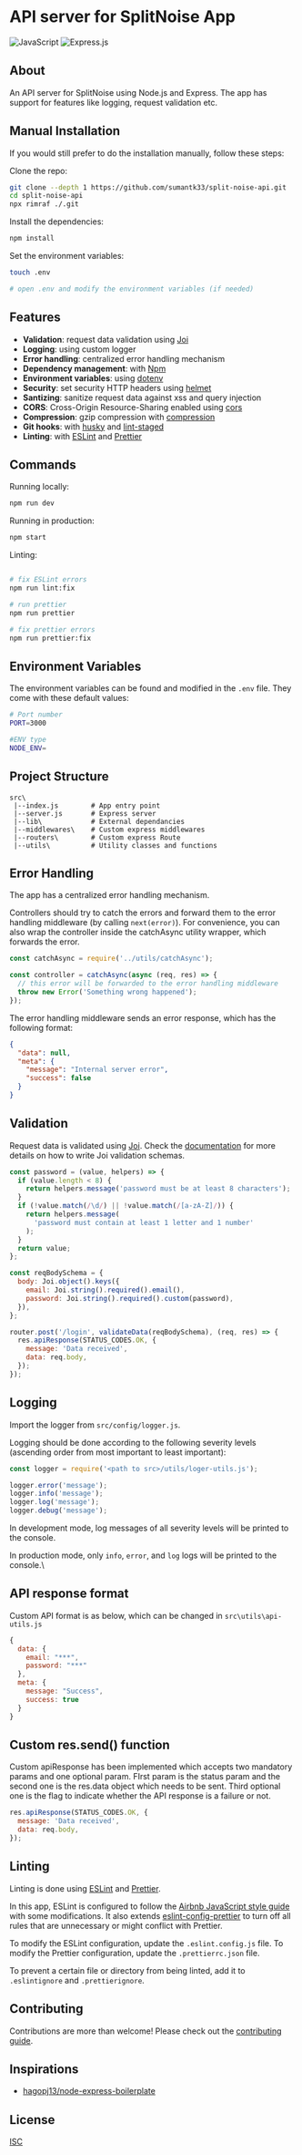 # API server for SplitNoise App

![JavaScript](https://img.shields.io/badge/javascript-%23323330.svg?style=for-the-badge&logo=javascript&logoColor=%23F7DF1E)
![Express.js](https://img.shields.io/badge/express.js-%23404d59.svg?style=for-the-badge&logo=express&logoColor=%2361DAFB)

## About

An API server for SplitNoise using Node.js and Express. The app has support for features like logging, request validation etc.

## Manual Installation

If you would still prefer to do the installation manually, follow these steps:

Clone the repo:

```bash
git clone --depth 1 https://github.com/sumantk33/split-noise-api.git
cd split-noise-api
npx rimraf ./.git
```

Install the dependencies:

```bash
npm install
```

Set the environment variables:

```bash
touch .env

# open .env and modify the environment variables (if needed)
```

## Features

- **Validation**: request data validation using [Joi](https://github.com/hapijs/joi)
- **Logging**: using custom logger
- **Error handling**: centralized error handling mechanism
- **Dependency management**: with [Npm](https://www.npmjs.com/)
- **Environment variables**: using [dotenv](https://github.com/motdotla/dotenv)
- **Security**: set security HTTP headers using [helmet](https://helmetjs.github.io)
- **Santizing**: sanitize request data against xss and query injection
- **CORS**: Cross-Origin Resource-Sharing enabled using [cors](https://github.com/expressjs/cors)
- **Compression**: gzip compression with [compression](https://github.com/expressjs/compression)
- **Git hooks**: with [husky](https://github.com/typicode/husky) and [lint-staged](https://github.com/okonet/lint-staged)
- **Linting**: with [ESLint](https://eslint.org) and [Prettier](https://prettier.io)

## Commands

Running locally:

```bash
npm run dev
```

Running in production:

```bash
npm start
```

Linting:

```bash

# fix ESLint errors
npm run lint:fix

# run prettier
npm run prettier

# fix prettier errors
npm run prettier:fix
```

## Environment Variables

The environment variables can be found and modified in the `.env` file. They come with these default values:

```bash
# Port number
PORT=3000

#ENV type
NODE_ENV=
```

## Project Structure

```
src\
 |--index.js        # App entry point
 |--server.js       # Express server
 |--lib\            # External dependancies
 |--middlewares\    # Custom express middlewares
 |--routers\        # Custom express Route
 |--utils\          # Utility classes and functions
```

## Error Handling

The app has a centralized error handling mechanism.

Controllers should try to catch the errors and forward them to the error handling middleware (by calling `next(error)`). For convenience, you can also wrap the controller inside the catchAsync utility wrapper, which forwards the error.

```javascript
const catchAsync = require('../utils/catchAsync');

const controller = catchAsync(async (req, res) => {
  // this error will be forwarded to the error handling middleware
  throw new Error('Something wrong happened');
});
```

The error handling middleware sends an error response, which has the following format:

```json
{
  "data": null,
  "meta": {
    "message": "Internal server error",
    "success": false
  }
}
```

## Validation

Request data is validated using [Joi](https://joi.dev/). Check the [documentation](https://joi.dev/api/) for more details on how to write Joi validation schemas.

```javascript
const password = (value, helpers) => {
  if (value.length < 8) {
    return helpers.message('password must be at least 8 characters');
  }
  if (!value.match(/\d/) || !value.match(/[a-zA-Z]/)) {
    return helpers.message(
      'password must contain at least 1 letter and 1 number'
    );
  }
  return value;
};

const reqBodySchema = {
  body: Joi.object().keys({
    email: Joi.string().required().email(),
    password: Joi.string().required().custom(password),
  }),
};

router.post('/login', validateData(reqBodySchema), (req, res) => {
  res.apiResponse(STATUS_CODES.OK, {
    message: 'Data received',
    data: req.body,
  });
});
```

## Logging

Import the logger from `src/config/logger.js`.

Logging should be done according to the following severity levels (ascending order from most important to least important):

```javascript
const logger = require('<path to src>/utils/loger-utils.js');

logger.error('message');
logger.info('message');
logger.log('message');
logger.debug('message');
```

In development mode, log messages of all severity levels will be printed to the console.

In production mode, only `info`, `error`, and `log` logs will be printed to the console.\

## API response format

Custom API format is as below, which can be changed in `src\utils\api-utils.js`

```javascript
{
  data: {
    email: "***",
    password: "***"
  },
  meta: {
    message: "Success",
    success: true
  }
}
```

## Custom res.send() function

Custom apiResponse has been implemented which accepts two mandatory params and one optional param. FIrst param is the status param and the second one is the res.data object which needs to be sent. Third optional one is the flag to indicate whether the API response is a failure or not.

```javascript
res.apiResponse(STATUS_CODES.OK, {
  message: 'Data received',
  data: req.body,
});
```

## Linting

Linting is done using [ESLint](https://eslint.org/) and [Prettier](https://prettier.io).

In this app, ESLint is configured to follow the [Airbnb JavaScript style guide](https://github.com/airbnb/javascript/tree/master/packages/eslint-config-airbnb-base) with some modifications. It also extends [eslint-config-prettier](https://github.com/prettier/eslint-config-prettier) to turn off all rules that are unnecessary or might conflict with Prettier.

To modify the ESLint configuration, update the `.eslint.config.js` file. To modify the Prettier configuration, update the `.prettierrc.json` file.

To prevent a certain file or directory from being linted, add it to `.eslintignore` and `.prettierignore`.

## Contributing

Contributions are more than welcome! Please check out the [contributing guide](CONTRIBUTING.md).

## Inspirations

- [hagopj13/node-express-boilerplate](https://github.com/hagopj13/node-express-boilerplate/tree/mastere)

## License

[ISC](LICENSE)
